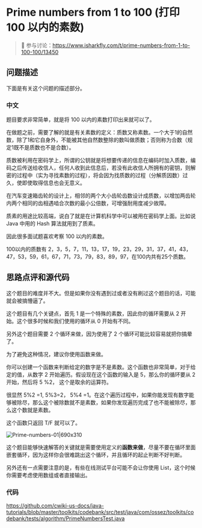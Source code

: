 # Prime numbers from 1 to 100 (打印 100 以内的素数)

> 🔔 参与讨论：https://www.isharkfly.com/t/prime-numbers-from-1-to-100-100/13450

## 问题描述

下面是有关这个问题的描述部分。

### 中文

题目要求非常简单，就是将 100 以内的素数打印出来就可以了。

在做题之前，需要了解的就是有关素数的定义：质数又称素数。一个大于1的自然数，除了1和它自身外，不能被其他自然数整除的数叫做质数；否则称为合数（规定1既不是质数也不是合数）。

质数被利用在密码学上，所谓的公钥就是将想要传递的信息在编码时加入质数，编码之后传送给收信人，任何人收到此信息后，若没有此收信人所拥有的密钥，则解密的过程中（实为寻找素数的过程），将会因为找质数的过程（分解质因数）过久，使即使取得信息也会无意义。

在汽车变速箱齿轮的设计上，相邻的两个大小齿轮齿数设计成质数，以增加两齿轮内两个相同的齿相遇啮合次数的最小公倍数，可增强耐用度减少故障。

质素的用途比较高端，说白了就是在计算机科学中可以被用在密码学上面。比如说 Java 中用的 Hash 算法就用到了质素。

因此很多面试题喜欢考察 100 以内的素数。

100以内的质数有 2，3，5，7，11，13，17，19，23，29，31，37，41，43，47，53，59，61，67，71，73，79，83，89，97，在100内共有25个质数。

## 思路点评和源代码

这个题目的难度并不大。但是如果你没有遇到过或者没有刷过这个题目的话，可能就会被搞懵逼了。

这个题目有几个关键点，首先 1 是一个特殊的素数，因此你的循环需要从 2 开始。这个很多时候和我们使用的循环从 0 开始有不同。

另外这个题目需要 2 个循环来做，因为使用了 2 个循环可能比较容易就把你搞晕了。

为了避免这种情况，建议你使用函数来做。

你可以创建一个函数来判断给定的数字是不是素数。这个函数也非常简单，对于给定的值，从数字 2 开始遍历。假设现在这个函数的输入是
5，那么你的循环要从 2 开始，然后将 5 %2， 这个是取余的运算符。

很显然 5%2 =1, 5%3=2， 5%4 =1。在这个遍历过程中，如果你能发现有数字能够被除尽，那么这个被除数就不是素数，如果你发现遍历完成了也不能被除尽，那么这个数就是素数。

这个函数只返回 T/F 就可以了。

![Prime-numbers-01|690x310](https://cdn.isharkfly.com/com-isharkfly-www/discourse-uploads/optimized/2X/b/bde6c1735e20b29b69877bdea82015ba938ff74b_2_690x310.png)

这个题目能够快速解答的关键就是需要使用定义的**函数来做**，尽量不要在循环里面嵌套循环，因为这样你会很难跳出这个循环，并且循环的起止判断不好判断。

另外还有一点需要注意的是，有些在线测试平台可能不会让你使用 List，这个时候你需要考虑使用数组或者直接输出。

### 代码

https://github.com/cwiki-us-docs/java-tutorials/blob/master/toolkits/codebank/src/test/java/com/ossez/toolkits/codebank/tests/algorithm/PrimeNumbersTest.java